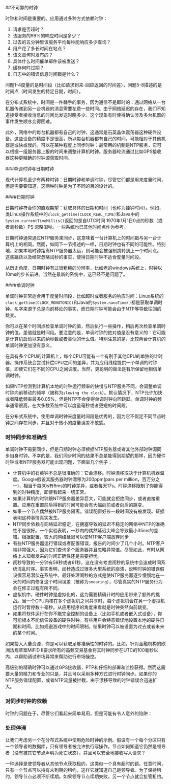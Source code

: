 ##不可靠的时钟

时钟和时间是重要的。应用通过多种方式依赖时钟：

1. 请求是否超时？
2. 该服务的99%的响应时间是多少？
3. 过去的五分钟里该服务平均每秒能响应多少查询？
4. 用户花了多长时间在站点？
5. 该文章何时发布的？
6. 具体什么时间催单邮件该被发送？
7. 缓存何时过期？
8. 日志中的错误信息时间戳是什么？

问题1-4度量的是时间段（比如请求到来-回应返回的时间差），问题5-8描述的是时间点（时间发生的特定日期，时间）。

在分布式系统中，时间是一件棘手的事务，因为通信不是即时的：通过网络从一台机器传递到另一台机器的消息需要花费一些时间。由于网络延迟的存在，我们不知道接受者接收消息的时间比发送时晚多少。这个现象有时使得确认涉及多台机器的事件发生顺序变得困难。

此外，网络中的每台机器都有自己的时钟，这通常是石英晶体震荡器这种硬件设备。这些设备的精度不是很高，所以每台机器都有自己的时间，可能相对于其他机器是或快或慢的。可以在某种程度上同步时钟：最常用的机制是NTP服务，它可以根据一组服务器上报的时间来调整计算机时钟。服务器轮流通过比如GPS接收器这种更精确的时钟源获取时间。

###单调时钟与日期时钟

现代计算机至少有两种时钟：日期时钟和单调时钟，尽管它们都是用来度量时间，但是需要要知道，这两种时钟是为了不同的目的设计的。

####日期时钟

日期时钟符合你的直观期望：获取具体的日期和时间（也称为挂钟时间）。例如，类Linux操作系统中的`clock_gettime(CLOCK_REAL_TIME)`和Java中的`System.currentTimeMillis()`返回的是自UTC时间 1970年1月1日0点的秒数（或者毫秒数）PS:忽略闰秒。一些系统也已其他时间点作为参考。

日期时钟通常通过NTP服务来同步，这意味着一台计算机上的时间戳与另一台计算机上的相同。然而，如同下一节描述的一样，日期时钟也有不同的可能性。特别地，如果本地时钟距离NTP服务器太远，则可能会被强制跳转到上一个时间点。这些跳跃以及经常忽略闰秒的事实，使得日期时钟不适合度量时间段。

从历史角度，日期时钟有过很粗糙的分辨率，比如老的windows系统上，时钟以10ms的步长前进。当然在最新的系统中，这已经不是问题了。

####单调时钟

单调时钟非常适合用于度量时间段，比如超时或者服务的响应时间：Linux系统的`clock_gettime(CLOCK_MONOTONIC)`和Java的`System.nanoTime()`都是获取单调时钟。名字来源于总是向前移动的事实，而日期时钟可能会由于NTP等导致往回的跳变。

你可以在某个时间点检查单调时钟的值，然后执行一些操作，稍后再次检查单调时钟的值，差值就是时间段。要注意的是，单调时钟的绝对值是没有意义的：它可能是计算机启动以来的纳秒数或者类似的什么值。特别注意的是，比较两台计算机的单调时钟更加没有意义。

在具有多个CPU的计算机上，每个CPU可能有一个有别于其他CPU的单独的计时器。操作系统会尝试补偿CPU之间的差异，并为应用线程提供一个单调的时钟值，即使它们在不同的CPU之间调度。当然，更聪明的做法是有所保留地相信单调时钟。

如果NTP检测到计算机本地的时钟运行频率的快慢与NTP服务不同，会调整单调时钟向前移动的频率（被称为`slewing the clock`）。默认情况下，NTP允许加快或者降低频率最多0.05%，但是NTP不会使得单调时钟向回跳跃。单调时钟的频率通常很高，在大多数系统中可以度量毫秒或者更短的时间段。

在分布式系统中，使用单调时钟来度量时间段是优秀的，因为它不假定不同节点时钟之间存在同步，并且对于微小的度量误差不敏感。

### 时钟同步和准确性

单调时钟不需要同步，但是日期时钟必须根据NTP服务器或者其他外部时钟源同步自身时钟。不幸的是，我们同步时间的结果不总是能得到期望的那样，因为硬件时钟或者NTP服务器可能出现问题，下面举几个例子：

- 计算机中的石英钟不总是很准确的：它会漂移。时钟漂移取决于计算机机器温度。Google假设其服务器时钟漂移为200ppm(pars per million，百万分之一)，相当于每30s有6ms的时钟差异，或者每天17s。时钟漂移限制了你能得到的时钟精度，即使看起来一切正常。
- 如果计算机的时钟跟NTP服务器差异巨大，可能就会拒绝同步，或者直接重置。应用在重置前后得到的时间可能会有大幅向前或者向后的跳变。
- 如果一个节点偶然被NTP服务隔离，错误配置好长一段时间没有被发现。证据表明这种事情真实发生。
- NTP同步依赖与网络延迟稳定，在拥塞导致的延迟不稳定的网络中NTP的准确性不是很好。一个实验表明，一秒内的偶然延迟尖峰会导致最小35ms的差错。根据配置，较大的网络延迟可以使NTP客户端放弃同步
- 有些NTP服务器运行错误或者配置错误，报告的时间少了几个小时。NTP客户端非常强大，因为它们查询多个服务器并且忽略异常值。尽管如此，有时从网络上未知者发来的时间正确性还是需要担忧。
- 闰秒导致的一分钟有59秒或者61秒，这在没有考虑闰秒的系统中会造成时间系统混乱时序。事实表明，闰秒造成过很多大型系统的崩溃，说明时钟的错误假设很容易潜伏在系统中。最好处理闰秒的方式是使NTP服务器逐步慢慢地在一天的时间内修复这个时间误差（被称为`smearing`），尽管真实的NTP服务行为会在修正过程有所不同。
- 虚拟机中，硬件时钟是虚拟化的，这为需要精确计时的应用带来了额外的挑战。当一个CPU内核在多个虚拟机之间共享时，每个虚拟机会在另一个虚拟机运行时暂停数十毫秒。从应用程序的角度来看就是时钟突然向前跳变。
- 如果将软件运行在你不能完全控制的设备上（比如手机或者嵌入式设备），你可能根本不能信任设备的硬件时钟。有些用户会特意错误地设置本地的硬件日期和时间，比如规避游戏中的时间限制。结果时钟可以被设置为过去或者未来的某个时间。

如果投入大量资源，你是可以获取足够准确性的时钟的。比如，针对金融机构的欧洲法规草案MiFID II要求所有的高频交易基金将其时钟同步在UTC的100毫秒以内，以帮助调试市场异常来帮助进行市场操控。

高级别的精确时钟可以通过GPS接收器，PTP和仔细的部署和监控获得。然而这需要大量的精力和专业的只是，并且可以采用多种方式进行时钟同步。如果你的NTP服务错误配置，或者NTP流量被拦截，由于漂移导致的时钟错误会迅速扩大。

### 对同步时钟的依赖

时钟的问题在于，尽管它们看起来简单易用，但是可能有令人意外的陷阱：

### 处理停滞

让我们考虑另一个在分布式系统中使用危险时钟的示例。假设有一个每个分区只有一个领导者的数据库，只有领导者被允许执行写操作，节点如何知道它仍然是领导者（没有被其它节点声明为死亡状态），并且可以安全地接收写入请求？

一种选择是使领导者从其他节点获取租约，这类似一个具有超时的锁。任意时间，只有一个节点可以持有未到期的租约，这样它就知道自己是领导者。为了保持租约，领导节点必须不断续期。如果领导节点续期失败，另一个节点就会接管租约。